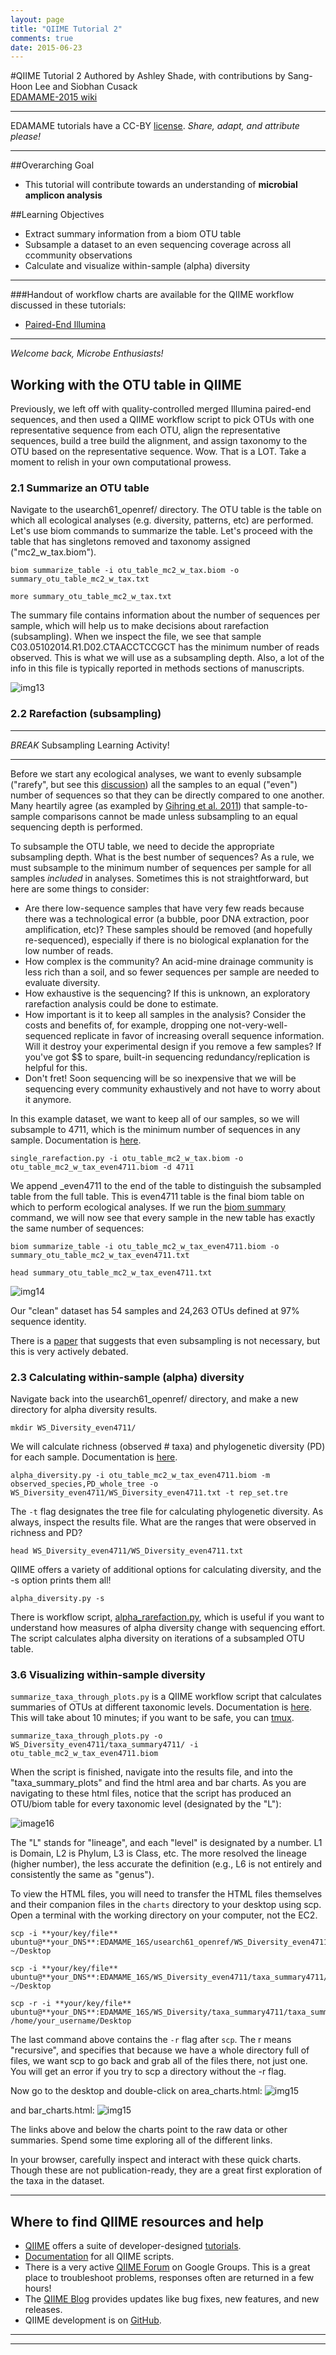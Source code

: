 ```yaml
---
layout: page
title: "QIIME Tutorial 2"
comments: true
date: 2015-06-23
---
```

#QIIME Tutorial 2
Authored by Ashley Shade, with contributions by Sang-Hoon Lee and Siobhan Cusack  
[EDAMAME-2015 wiki](https://github.com/edamame-course/2015-tutorials/wiki)

***
EDAMAME tutorials have a CC-BY [license](https://github.com/edamame-course/2015-tutorials/blob/master/LICENSE.md). _Share, adapt, and attribute please!_
***

##Overarching Goal  
* This tutorial will contribute towards an understanding of **microbial amplicon analysis**

##Learning Objectives
* Extract summary information from a biom OTU table
* Subsample a dataset to an even sequencing coverage across all ccommunity observations
* Calculate and visualize within-sample (alpha) diversity

***


###Handout of workflow charts are available for the QIIME workflow discussed in these tutorials:
-  [Paired-End Illumina](https://github.com/edamame-course/docs/tree/gh-pages/extra/Handouts/QIIMEFlowChart_IlluminaPairedEnds_13aug2014.pdf?raw=true)

***

_Welcome back, Microbe Enthusiasts!_  

## Working with the OTU table in QIIME

Previously, we left off with quality-controlled merged Illumina paired-end sequences, and then used a QIIME workflow script to pick OTUs with one representative sequence from each OTU, align the representative sequences, build a tree build the alignment, and assign taxonomy to the OTU based on the representative sequence.  Wow.  That is a LOT.  Take a moment to relish in your own computational prowess.


### 2.1  Summarize an OTU table

Navigate to the usearch61_openref/ directory. The OTU table is the table on which all ecological analyses (e.g. diversity, patterns, etc) are performed.  Let's use biom commands to summarize the table.  Let's proceed with the table that has singletons removed and taxonomy assigned ("mc2_w_tax.biom").

```
biom summarize_table -i otu_table_mc2_w_tax.biom -o summary_otu_table_mc2_w_tax.txt

more summary_otu_table_mc2_w_tax.txt 
```

The summary file contains information about the number of sequences per sample, which will help us to make decisions about rarefaction (subsampling).  When we inspect the file, we see that sample C03.05102014.R1.D02.CTAACCTCCGCT has the minimum number of reads observed.  This is what we will use as a subsampling depth.  Also, a lot of the info in this file is typically reported in methods sections of manuscripts.

![img13](../img/summary_table.jpg)


### 2.2 Rarefaction (subsampling)

***
*BREAK* Subsampling Learning Activity!
***


Before we start any ecological analyses, we want to evenly subsample ("rarefy", but see this [discussion](http://www.ploscompbiol.org/article/info%3Adoi%2F10.1371%2Fjournal.pcbi.1003531)) all the samples to an equal ("even") number of sequences so that they can be directly compared to one another. Many heartily agree (as exampled by [Gihring et al. 2011](http://onlinelibrary.wiley.com/doi/10.1111/j.1462-2920.2011.02550.x/full)) that sample-to-sample comparisons cannot be made unless subsampling to an equal sequencing depth is performed. 

To subsample the OTU table, we need to decide the appropriate subsampling depth. What is the best number of sequences?  As a rule, we must subsample to the minimum number of sequences per sample for all samples *included* in analyses.  Sometimes this is not straightforward, but here are some things to consider:

*  Are there low-sequence samples that have very few reads because there was a technological error (a bubble, poor DNA extraction, poor amplification, etc)?  These samples should be removed (and hopefully re-sequenced), especially if there is no biological explanation for the low number of reads.
*  How complex is the community?  An acid-mine drainage community is less rich than a soil, and so fewer sequences per sample are needed to evaluate diversity.
*  How exhaustive is the sequencing?  If this is unknown, an exploratory rarefaction analysis could be done to estimate.
*  How important is it to keep all samples in the analysis?  Consider the costs and benefits of, for example, dropping one not-very-well-sequenced replicate in favor of increasing overall sequence information.  Will it destroy your experimental design if you remove a few samples? If you've got $$ to spare, built-in sequencing redundancy/replication is helpful for this.
*  Don't fret!  Soon sequencing will be so inexpensive that we will be sequencing every community exhaustively and not have to worry about it anymore.

In this example dataset, we want to keep all of our samples, so we will subsample to 4711, which is the minimum number of sequences in any sample.  Documentation is [here](http://qiime.org/scripts/single_rarefaction.html?highlight=rarefaction).

```
single_rarefaction.py -i otu_table_mc2_w_tax.biom -o otu_table_mc2_w_tax_even4711.biom -d 4711
```

We append _even4711 to the end of the table to distinguish the subsampled table from the full table.  This is even4711 table is the final biom table on which to perform ecological analyses.  If we run the [biom summary](http://biom-format.org/documentation/summarizing_biom_tables.html) command, we will now see that every sample in the new table has exactly the same number of sequences:

```
biom summarize_table -i otu_table_mc2_w_tax_even4711.biom -o summary_otu_table_mc2_w_tax_even4711.txt

head summary_otu_table_mc2_w_tax_even4711.txt
```
![img14](../img/rarefaction.jpg)

Our "clean" dataset has 54 samples and 24,263 OTUs defined at 97% sequence identity.

There is a [paper](http://www.ploscompbiol.org/article/info%3Adoi%2F10.1371%2Fjournal.pcbi.1003531) that suggests that even subsampling is not necessary, but this is very actively debated.

### 2.3 Calculating within-sample (alpha) diversity

Navigate back into the usearch61_openref/ directory, and make a new directory for alpha diversity results.

```
mkdir WS_Diversity_even4711/

```

We will calculate richness (observed # taxa) and phylogenetic diversity (PD) for each sample.  Documentation is [here](http://qiime.org/scripts/alpha_diversity.html).

```
alpha_diversity.py -i otu_table_mc2_w_tax_even4711.biom -m observed_species,PD_whole_tree -o WS_Diversity_even4711/WS_Diversity_even4711.txt -t rep_set.tre
```

The `-t` flag designates the tree file for calculating phylogenetic diversity. As always, inspect the results file.  What are the ranges that were observed in richness and PD?

```
head WS_Diversity_even4711/WS_Diversity_even4711.txt
```

QIIME offers a variety of additional options for calculating diversity, and the -s option prints them all!

```
alpha_diversity.py -s
```

There is workflow script, [alpha_rarefaction.py](http://qiime.org/scripts/alpha_rarefaction.html), which is useful if you want to understand how measures of alpha diversity change with sequencing effort.  The script calculates alpha diversity on iterations of a subsampled OTU table.

### 3.6 Visualizing within-sample diversity

`summarize_taxa_through_plots.py` is a QIIME workflow script that calculates summaries of OTUs at different taxonomic levels. Documentation is [here](http://qiime.org/scripts/summarize_taxa_through_plots.html). This will take about 10 minutes; if you want to be safe, you can [tmux](https://github.com/edamame-course/2015-tutorials/blob/master/final/2015-06-22_tmux.md).

```
summarize_taxa_through_plots.py -o WS_Diversity_even4711/taxa_summary4711/ -i otu_table_mc2_w_tax_even4711.biom 
```

When the script is finished, navigate into the results file, and into the "taxa_summary_plots" and find the html area and bar charts.
As you are navigating to these html files, notice that the script has produced an OTU/biom table for every taxonomic level (designated by the "L"):

![image16](../img/lineage2.tff)

The "L" stands for "lineage", and each "level" is designated by a number.  L1 is Domain, L2 is Phylum, L3 is Class, etc.  The more resolved the lineage (higher number), the less accurate the definition (e.g., L6 is not entirely and consistently the same as  "genus").

To view the HTML files, you will need to transfer the HTML files themselves and their companion files in the ```charts``` directory to your desktop using scp. Open a terminal with the working directory on your computer, not the EC2.

```
scp -i **your/key/file** ubuntu@**your_DNS**:EDAMAME_16S/usearch61_openref/WS_Diversity_even4711/taxa_summary4711/taxa_summary_plots/bar_charts.html ~/Desktop

scp -i **your/key/file** ubuntu@**your_DNS**:EDAMAME_16S/WS_Diversity_even4711/taxa_summary4711/taxa_summary_plots/area_charts.html ~/Desktop

scp -r -i **your/key/file** ubuntu@**your_DNS**:EDAMAME_16S/WS_Diversity/taxa_summary4711/taxa_summary_plots/charts /home/your_username/Desktop

```
The last command above contains the ```-r``` flag after ```scp```. The r means "recursive", and specifies that because we have a whole directory full of files, we want scp to go back and grab all of the files there, not just one. You will get an error if you try to scp a directory without the -r flag.  

Now go to the desktop and double-click on area_charts.html:
![img15](../img/area_plot1.jpg)

 and bar_charts.html:
![img15](../img/area_plot2.jpg)


The links above and below the charts point to the raw data or other summaries.  Spend some time exploring all of the different links.

In your browser, carefully inspect and interact with these quick charts.  Though these are not publication-ready, they are a great first exploration of the taxa in the dataset.


***

## Where to find QIIME resources and help
*  [QIIME](qiime.org) offers a suite of developer-designed [tutorials](http://www.qiime.org/tutorials/tutorial.html).
*  [Documentation](http://www.qiime.org/scripts/index.html) for all QIIME scripts.
*  There is a very active [QIIME Forum](https://groups.google.com/forum/#!forum/qiime-forum) on Google Groups.  This is a great place to troubleshoot problems, responses often are returned in a few hours!
*  The [QIIME Blog](http://qiime.wordpress.com/) provides updates like bug fixes, new features, and new releases.
*  QIIME development is on [GitHub](https://github.com/biocore/qiime).


-----------------------------------------------
-----------------------------------------------
